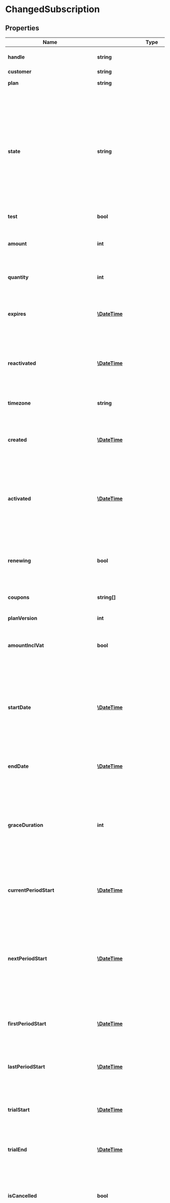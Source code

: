 # ChangedSubscription

## Properties
 Name                                | Type                                                                        | Description                                                                                                                                                                                                                                                                                                                                                                                 | Notes      
-------------------------------------|-----------------------------------------------------------------------------|---------------------------------------------------------------------------------------------------------------------------------------------------------------------------------------------------------------------------------------------------------------------------------------------------------------------------------------------------------------------------------------------|------------
 **handle**                          | **string**                                                                  | Per account unique handle for subscription                                                                                                                                                                                                                                                                                                                                                  | 
 **customer**                        | **string**                                                                  | Customer handle                                                                                                                                                                                                                                                                                                                                                                             | 
 **plan**                            | **string**                                                                  | Subscription plan handle                                                                                                                                                                                                                                                                                                                                                                    | 
 **state**                           | **string**                                                                  | State of the subscription, one of the following: &#x60;active&#x60;, &#x60;expired&#x60;, &#x60;on_hold&#x60; or &#x60;pending&#x60;. Active subscriptions can be cancelled and will expire at the end of the current billing period, or later depending on optional notice and fixation periods, this can be checked using the &#x60;is_cancelled&#x60; parameter and &#x60;expires&#x60;. | 
 **test**                            | **bool**                                                                    | Test flag                                                                                                                                                                                                                                                                                                                                                                                   | 
 **amount**                          | **int**                                                                     | Optional custom plan price. If defined the plan price billed for each billing period will be overridden by this price.                                                                                                                                                                                                                                                                      | [optional] 
 **quantity**                        | **int**                                                                     | Quantity of the plan product for this subscription.                                                                                                                                                                                                                                                                                                                                         | 
 **expires**                         | [**\DateTime**](\DateTime.md)                                               | Fixed date when the subscription will expire because of cancellation. In [ISO-8601](http://en.wikipedia.org/wiki/ISO_8601) extended offset date-time format.                                                                                                                                                                                                                                | [optional] 
 **reactivated**                     | [**\DateTime**](\DateTime.md)                                               | Date when the subscription was reactivated from on hold. [ISO-8601](http://en.wikipedia.org/wiki/ISO_8601) extended offset date-time format.                                                                                                                                                                                                                                                | [optional] 
 **timezone**                        | **string**                                                                  | Time zone for the subscription as standard time zone id. See [Wikipedia](http://en.wikipedia.org/wiki/List_of_tz_database_time_zones)                                                                                                                                                                                                                                                       | 
 **created**                         | [**\DateTime**](\DateTime.md)                                               | Date when the subscription was created. In [ISO-8601](http://en.wikipedia.org/wiki/ISO_8601) extended offset date-time format.                                                                                                                                                                                                                                                              | 
 **activated**                       | [**\DateTime**](\DateTime.md)                                               | Date when the subscription was activated. Will only differ from created in a two step prepared -&gt; activated subscription create scenario. In [ISO-8601](http://en.wikipedia.org/wiki/ISO_8601) extended offset date-time format.                                                                                                                                                         | [optional] 
 **renewing**                        | **bool**                                                                    | If the subscription renews at current period end. Also true for subscriptions with manual scheduling.                                                                                                                                                                                                                                                                                       |
 **coupons**                         | **string[]**                                                                | List of coupon handles redeemed for the subscription                                                                                                                                                                                                                                                                                                                                        | [optional] 
 **planVersion**                     | **int**                                                                     | Subscription plan version                                                                                                                                                                                                                                                                                                                                                                   | 
 **amountInclVat**                   | **bool**                                                                    | If optional custom plan price this parameter tells whether the amount is including VAT                                                                                                                                                                                                                                                                                                      | [optional] 
 **startDate**                       | [**\DateTime**](\DateTime.md)                                               | Date and time from which the subscription is eligible to schedule invoices. Either from create or from the latest reactivate or subscription change. In [ISO-8601](http://en.wikipedia.org/wiki/ISO_8601) extended offset date-time format.                                                                                                                                                 | 
 **endDate**                         | [**\DateTime**](\DateTime.md)                                               | Fixed end date and time. In [ISO-8601](http://en.wikipedia.org/wiki/ISO_8601) extended offset date-time format.                                                                                                                                                                                                                                                                             | [optional] 
 **graceDuration**                   | **int**                                                                     | Grace duration in seconds from the creation of a subscription where no dunning process is started for a failing invoice. This allows a certain amount of time for the customer to sign up with a payment method.                                                                                                                                                                            | [optional] 
 **currentPeriodStart**              | [**\DateTime**](\DateTime.md)                                               | Start date and time for the current billing period. In [ISO-8601](http://en.wikipedia.org/wiki/ISO_8601) extended offset date-time format.                                                                                                                                                                                                                                                  | [optional] 
 **nextPeriodStart**                 | [**\DateTime**](\DateTime.md)                                               | Start date and time for the next billing period, and also end date and time for the current billing period. Is also the date and time for next invoice if the subscription is renewing. In ISO-8601 extended offset date-time format.                                                                                                                                                       | [optional] 
 **firstPeriodStart**                | [**\DateTime**](\DateTime.md)                                               | Start date and time for the first ever billing period. In ISO-8601 extended offset date-time format.                                                                                                                                                                                                                                                                                        | [optional] 
 **lastPeriodStart**                 | [**\DateTime**](\DateTime.md)                                               | Start date and time for the previous billing period. In [ISO-8601](http://en.wikipedia.org/wiki/ISO_8601) extended offset date-time format.                                                                                                                                                                                                                                                 | [optional] 
 **trialStart**                      | [**\DateTime**](\DateTime.md)                                               | Start date and time of free trial period. In ISO-8601 extended offset date-time format.                                                                                                                                                                                                                                                                                                     | [optional] 
 **trialEnd**                        | [**\DateTime**](\DateTime.md)                                               | End date and time of free trial period. In ISO-8601 extended offset date-time format.                                                                                                                                                                                                                                                                                                       | [optional] 
 **isCancelled**                     | **bool**                                                                    | Whether the subscription has been cancelled. Cancelled subscriptions will expire at the end of the current billing period.                                                                                                                                                                                                                                                                  | 
 **inTrial**                         | **bool**                                                                    | Whether the subscription is in its trial period, or if the subscription will start a trial period at a start date in the future. See &#x60;has_started&#x60; to determine if the actual trial period has started or not.                                                                                                                                                                    | 
 **hasStarted**                      | **bool**                                                                    | If subscription has a later start date, this parameter tells if the subscription has started. Use this in connection with state to determine if a subscription is active.                                                                                                                                                                                                                   | 
 **renewalCount**                    | **int**                                                                     | Number of renewals for the subscription (number of invoices)                                                                                                                                                                                                                                                                                                                                | 
 **cancelledDate**                   | [**\DateTime**](\DateTime.md)                                               | Date when the subscription was cancelled. In [ISO-8601](http://en.wikipedia.org/wiki/ISO_8601) extended offset date-time format.                                                                                                                                                                                                                                                            | [optional] 
 **expiredDate**                     | [**\DateTime**](\DateTime.md)                                               | Date when the subscription expired. [ISO-8601](http://en.wikipedia.org/wiki/ISO_8601) extended offset date-time format.                                                                                                                                                                                                                                                                     | [optional] 
 **expireReason**                    | **string**                                                                  | Reason for expire. Can be &#x60;ondemand&#x60;, &#x60;cancelled&#x60;, &#x60;dunning&#x60; or &#x60;fixed&#x60;                                                                                                                                                                                                                                                                             | [optional] 
 **onHoldDate**                      | [**\DateTime**](\DateTime.md)                                               | Date when the subscription was put on hold. [ISO-8601](http://en.wikipedia.org/wiki/ISO_8601) extended offset date-time format.                                                                                                                                                                                                                                                             | [optional] 
 **onHoldReason**                    | **string**                                                                  | Reason for on hold. Can be &#x60;ondemand&#x60; or &#x60;dunning&#x60;                                                                                                                                                                                                                                                                                                                      | [optional] 
 **paymentMethodAdded**              | **bool**                                                                    | Whether the customer at some point has added payment information to the subscription                                                                                                                                                                                                                                                                                                        | 
 **scheduledPlanChange**             | **string**                                                                  | Deprecated - see &#x60;pending_change&#x60;. If set, a subscription plan change has been scheduled to follow the next renewal. The value is the subscription plan handle to update to.                                                                                                                                                                                                      | [optional] 
 **reminderEmailSent**               | [**\DateTime**](\DateTime.md)                                               | If defined the date a reminder email was sent for the current billing period. In [ISO-8601](http://en.wikipedia.org/wiki/ISO_8601) extended offset date-time format.                                                                                                                                                                                                                        | 
 **failedInvoices**                  | **int**                                                                     | Number of failed invoices for this subscription                                                                                                                                                                                                                                                                                                                                             | 
 **failedAmount**                    | **int**                                                                     | Summed amount for failed invoices                                                                                                                                                                                                                                                                                                                                                           | 
 **cancelledInvoices**               | **int**                                                                     | Number of cancelled invoices for this subscription                                                                                                                                                                                                                                                                                                                                          | 
 **cancelledAmount**                 | **int**                                                                     | Summed amount for cancelled invoices                                                                                                                                                                                                                                                                                                                                                        | 
 **pendingInvoices**                 | **int**                                                                     | Number of pending invoices for this subscription                                                                                                                                                                                                                                                                                                                                            | 
 **pendingAmount**                   | **int**                                                                     | Summed amount for pending invoices                                                                                                                                                                                                                                                                                                                                                          | 
 **dunningInvoices**                 | **int**                                                                     | Number of dunning invoices for this subscription                                                                                                                                                                                                                                                                                                                                            | 
 **dunningAmount**                   | **int**                                                                     | Summed amount for dunning invoices                                                                                                                                                                                                                                                                                                                                                          | 
 **settledInvoices**                 | **int**                                                                     | Number of settled invoices for this subscription                                                                                                                                                                                                                                                                                                                                            |
 **settledAmount**                   | **int**                                                                     | Summed settled amount                                                                                                                                                                                                                                                                                                                                                                       |
 **refundedAmount**                  | **int**                                                                     | Summed refunded amount                                                                                                                                                                                                                                                                                                                                                                      |
 **pendingAdditionalCosts**          | **int**                                                                     | Number of pending additional costs                                                                                                                                                                                                                                                                                                                                                          |
 **pendingAdditionalCostAmount**     | **int**                                                                     | Summed amount of pending additional costs incl vat                                                                                                                                                                                                                                                                                                                                          |
 **transferredAdditionalCosts**      | **int**                                                                     | Number of additional costs that have been applied to invoices                                                                                                                                                                                                                                                                                                                               |
 **transferredAdditionalCostAmount** | **int**                                                                     | Summed amount of additional costs that have been applied to invoices                                                                                                                                                                                                                                                                                                                        |
 **pendingCredits**                  | **int**                                                                     | Number of credits that have not fully been applied to invoices                                                                                                                                                                                                                                                                                                                              |
 **pendingCreditAmount**             | **int**                                                                     | Summed credit amount not yet applied to invoices                                                                                                                                                                                                                                                                                                                                            |
 **transferredCredits**              | **int**                                                                     | Number of credits that have fully been applied to invoices                                                                                                                                                                                                                                                                                                                                  |
 **transferredCreditAmount**         | **int**                                                                     | Summed credit amount that have been applied to invoices                                                                                                                                                                                                                                                                                                                                     |
 **hostedPageLinks**                 | [**\Reepay\Model\SubscriptionLinks**](SubscriptionLinks.md)                 |                                                                                                                                                                                                                                                                                                                                                                                             |
 **subscriptionDiscounts**           | **string[]**                                                                | List of subscription discounts handles attached to subscription                                                                                                                                                                                                                                                                                                                             | [optional] 
 **pendingChange**                   | [**\Reepay\Model\SubscriptionChange**](SubscriptionChange.md)               |                                                                                                                                                                                                                                                                                                                                                                                             | [optional] 
 **subscriptionChanges**             | [**\Reepay\Model\SubscriptionChange[]**](SubscriptionChange.md)             | List of subscription changes both at most one pending and previously applied                                                                                                                                                                                                                                                                                                                | [optional] 
 **subscriptionAddOns**              | **string[]**                                                                | List of subscription add-on handles attached to subscription                                                                                                                                                                                                                                                                                                                                | [optional] 
 **changeJournal**                   | [**\Reepay\Model\SubscriptionChangeJournal**](SubscriptionChangeJournal.md) |                                                                                                                                                                                                                                                                                                                                                                                             | [optional] 

[[Back to Model list]](../../README.md#documentation-for-models) [[Back to API list]](../../README.md#documentation-for-api-endpoints) [[Back to README]](../../README.md)

